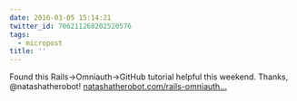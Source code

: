 ```yaml
---
date: 2016-03-05 15:14:21
twitter_id: 706211268202520576
tags:
  - micropost
title: ''
---
```


Found this Rails-&gt;Omniauth-&gt;GitHub tutorial helpful this weekend. Thanks, @natashatherobot! [natashatherobot.com/rails-omniauth…](https://www.natashatherobot.com/rails-omniauth-github-tutorial/)
